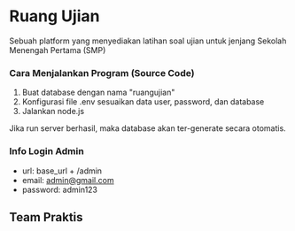 # Ruang Ujian
Sebuah platform yang menyediakan latihan soal ujian untuk jenjang Sekolah Menengah Pertama (SMP)

### Cara Menjalankan Program (Source Code)
1. Buat database dengan nama "ruangujian"
2. Konfigurasi file .env sesuaikan data user, password, dan database
3. Jalankan node.js

Jika run server berhasil, maka database akan ter-generate secara otomatis.

### Info Login Admin
- url: base_url + /admin
- email: admin@gmail.com
- password: admin123

## Team Praktis
